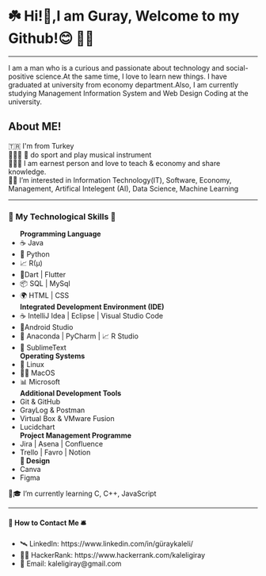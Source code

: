 
<h1><b>☘️ Hi!👋,I am Guray, Welcome to my Github!😊 👨‍💻 </b></h1>
<hr>
I am a man who is a curious and passionate about technology and social-positive science.At the same time, I love to learn new things. I have graduated at university from economy department.Also, I am currently studying Management Information System and Web Design Coding at the university.


<h2><b>About ME!</b></h2>
🇹🇷 I'm from Turkey<br>
🏊‍♀️🏀 🎸 do sport and play musical instrument<br>
👨‍💻💼 I am earnest person and love to teach & economy and share knowledge.<br>
👀🦾 I’m interested in Information Technology(IT), Software, Economy, Management, Artifical Intelegent (AI), Data Science, Machine Learning<br>

</li>
<hr>
<h3><b>🧮 My Technological Skills 📲 </b></h3>

<ul>
  <or>
    <b>Programming Language</b>
    <li>☕️ Java </li>
    <li>🐍 Python </li>
    <li>📈 R(µ) </li>
    <li>📱Dart | Flutter </li>
    <li>📦 SQL | MySql</li>
    <li>🌍 HTML | CSS</li>
  </or>
  <or>
    <b>Integrated Development Environment (IDE)</b>
    <li>☕️ IntelliJ Idea | Eclipse | Visual Studio Code </li>
    <li>📱Android Studio </li>
    <li>🐍 Anaconda | PyCharm | 📈 R Studio </li>
    <li>📜 SublimeText </li>
  </or>
  <or>
    <b>Operating Systems</b>
    <li>🗽 Linux </li>
    <li>👨‍💻 MacOS </li>
    <li>📊 Microsoft </li>
  </or>
  <or>
    <b>Additional Development Tools</b>
    <li> Git & GitHub </li>
    <li> GrayLog & Postman </li>
    <li> Virtual Box & VMware Fusion </li>
    <li> Lucidchart </li>
  </or>
  <or>
    <b> Project Management Programme</b>
    <li> Jira | Asena | Confluence </li>
    <li> Trello | Favro | Notion </li>
  </or>
  <or>
    <b>🎨 Design </b>
    <li> Canva </li>
    <li> Figma </li>
  </or>
</ul>
🌱🎓 I’m currently learning C, C++, JavaScript<br>
<hr>
<h4><b> 🚀 How to Contact Me 🛎 </b></h4>

<ul>
  <li> 🛰 LinkedIn: https://www.linkedin.com/in/güraykaleli/</li>
  <li> 👨‍💻 HackerRank: https://www.hackerrank.com/kaleligiray</li>
  <li> 📮 Email: kaleligiray@gmail.com</li>
</ul>


<!---
kaleliguray/kaleliguray is a ✨ special ✨ repository because its `README.md` (this file) appears on your GitHub profile.
You can click the Preview link to take a look at your changes.
--->
